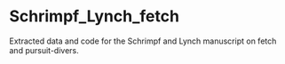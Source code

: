 # Schrimpf_Lynch_fetch
Extracted data and code for the Schrimpf and Lynch manuscript on fetch and pursuit-divers.
